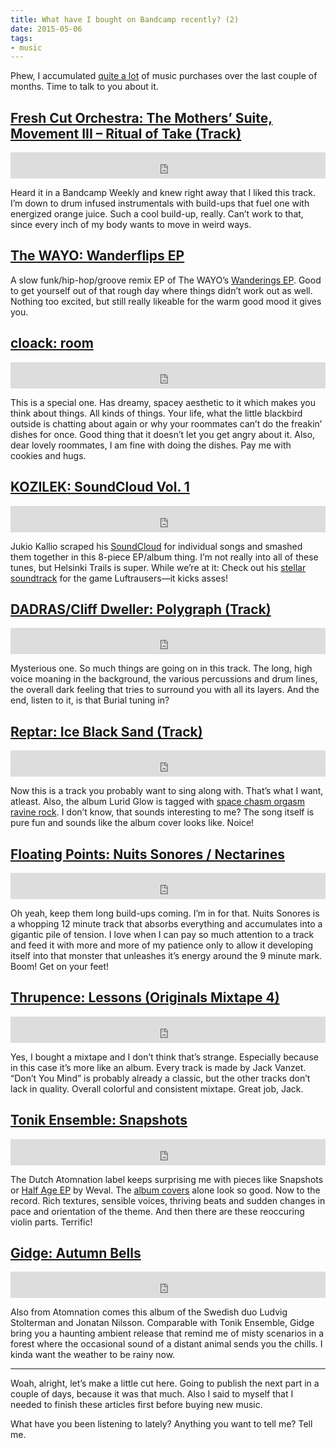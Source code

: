 ```yaml
---
title: What have I bought on Bandcamp recently? (2)
date: 2015-05-06
tags:
- music
---
```

Phew, I accumulated [quite a lot](https://bandcamp.com/kleinfreund) of music purchases over the last couple of months. Time to talk to you about it.

## [Fresh Cut Orchestra: The Mothers’ Suite, Movement III – Ritual of Take (Track)](https://freshcutorchestra.bandcamp.com/track/the-mothers-suite-movement-iii-ritual-of-take)

<p>
  <iframe style="border: 0; width: 100%; height: 42px;" src="https://bandcamp.com/EmbeddedPlayer/album=1639524645/size=small/bgcol=ffffff/track=3525025781/transparent=true/" seamless>
    <a href="https://freshcutorchestra.bandcamp.com/track/the-mothers-suite-movement-iii-ritual-of-take">Fresh Cut Orchestra: The Mothers’ Suite, Movement III – Ritual of Take</a>
  </iframe>
</p>

Heard it in a Bandcamp Weekly and knew right away that I liked this track. I’m down to drum infused instrumentals with build-ups that fuel one with energized orange juice. Such a cool build-up, really. Can’t work to that, since every inch of my body wants to move in weird ways.

## [The WAYO: Wanderflips EP](https://soundcloud.com/thewayomusic/sets/wanderflips)

A slow funk/hip-hop/groove remix EP of The WAYO’s [Wanderings EP](https://soundcloud.com/thewayomusic/sets/wanderflips). Good to get yourself out of that rough day where things didn’t work out as well. Nothing too excited, but still really likeable for the warm good mood it gives you.

## [cloack: room](https://cloack.bandcamp.com/album/room)

<p>
  <iframe style="border: 0; width: 100%; height: 42px;" src="https://bandcamp.com/EmbeddedPlayer/album=4222857852/size=small/bgcol=ffffff/transparent=true/" seamless>
    <a href="https://cloack.bandcamp.com/album/room">cloack: room</a>
  </iframe>
</p>

This is a special one. Has dreamy, spacey aesthetic to it which makes you think about things. All kinds of things. Your life, what the little blackbird outside is chatting about again or why your roommates can’t do the freakin’ dishes for once. Good thing that it doesn’t let you get angry about it. Also, dear lovely roommates, I am fine with doing the dishes. Pay me with cookies and hugs.

## [KOZILEK: SoundCloud Vol. 1](https://kozilek.bandcamp.com/album/from-soundcloud-vol-1)

<p>
  <iframe style="border: 0; width: 100%; height: 42px;" src="https://bandcamp.com/EmbeddedPlayer/album=1150980943/size=small/bgcol=ffffff/transparent=true/" seamless>
    <a href="https://kozilek.bandcamp.com/album/from-soundcloud-vol-1">KOZILEK: SoundCloud Vol. 1</a>
  </iframe>
</p>

Jukio Kallio scraped his [SoundCloud](https://soundcloud.com/kozilek) for individual songs and smashed them together in this 8-piece EP/album thing. I’m not really into all of these tunes, but Helsinki Trails is super. While we’re at it: Check out his [stellar soundtrack](https://kozilek.bandcamp.com/album/luftrausers-ost) for the game Luftrausers—it kicks asses!

## [DADRAS/Cliff Dweller: Polygraph (Track)](https://dadras.bandcamp.com/track/polygraph-ft-cliff-dweller)

<p>
  <iframe style="border: 0; width: 100%; height: 42px;" src="https://bandcamp.com/EmbeddedPlayer/album=2990939530/size=small/bgcol=ffffff/track=68607929/transparent=true/" seamless>
    <a href="https://dadras.bandcamp.com/track/polygraph-ft-cliff-dweller">DADRAS/Cliff Dweller: Polygraph</a>
  </iframe>
</p>

Mysterious one. So much things are going on in this track. The long, high voice moaning in the background, the various percussions and drum lines, the overall dark feeling that tries to surround you with all its layers. And the end, listen to it, is that Burial tuning in?

## [Reptar: Ice Black Sand (Track)](https://reptarmusic.bandcamp.com/track/ice-black-sand)

<p>
  <iframe style="border: 0; width: 100%; height: 42px;" src="https://bandcamp.com/EmbeddedPlayer/album=3334048101/size=small/bgcol=ffffff/track=2045468045/transparent=true/" seamless>
    <a href="https://reptarmusic.bandcamp.com/track/ice-black-sand">Reptar: Ice Black Sand</a>
  </iframe>
</p>

Now this is a track you probably want to sing along with. That’s what I want, atleast. Also, the album Lurid Glow is tagged with [space chasm orgasm ravine rock](https://bandcamp.com/tag/space-chasm-orgasm-ravine-rock). I don’t know, that sounds interesting to me? The song itself is pure fun and sounds like the album cover looks like. Noice!

## [Floating Points: Nuits Sonores / Nectarines](https://eglorecords.bandcamp.com/album/nuits-sonores-nectarines)

<p>
  <iframe style="border: 0; width: 100%; height: 42px;" src="https://bandcamp.com/EmbeddedPlayer/album=530101042/size=small/bgcol=ffffff/transparent=true/" seamless>
    <a href="https://eglorecords.bandcamp.com/album/nuits-sonores-nectarines">Floating Points: Nuits Sonores / Nectarines</a>
  </iframe>
</p>

Oh yeah, keep them long build-ups coming. I’m in for that. Nuits Sonores is a whopping 12 minute track that absorbs everything and accumulates into a gigantic pile of tension. I love when I can pay so much attention to a track and feed it with more and more of my patience only to allow it developing itself into that monster that unleashes it’s energy around the 9 minute mark. Boom! Get on your feet!

## [Thrupence: Lessons (Originals Mixtape 4)](https://thrupence.bandcamp.com/album/lessons-originals-mixtape-4)

<p>
  <iframe style="border: 0; width: 100%; height: 42px;" src="https://bandcamp.com/EmbeddedPlayer/album=2691335417/size=small/bgcol=ffffff/transparent=true/" seamless>
    <a href="https://thrupence.bandcamp.com/album/lessons-originals-mixtape-4">Thrupence: Lessons (Originals Mixtape 4)</a>
  </iframe>
</p>

Yes, I bought a mixtape and I don’t think that’s strange. Especially because in this case it’s more like an album. Every track is made by Jack Vanzet. “Don’t You Mind” is probably already a classic, but the other tracks don’t lack in quality. Overall colorful and consistent mixtape. Great job, Jack.

## [Tonik Ensemble: Snapshots](https://atomnation.bandcamp.com/album/snapshots)

<p>
  <iframe style="border: 0; width: 100%; height: 42px;" src="https://bandcamp.com/EmbeddedPlayer/album=1032985799/size=small/bgcol=ffffff/transparent=true/" seamless>
    <a href="https://atomnation.bandcamp.com/album/snapshots">Tonik Ensemble: Snapshots</a>
  </iframe>
</p>

The Dutch Atomnation label keeps surprising me with pieces like Snapshots or [Half Age EP](https://atomnation.bandcamp.com/album/half-age-ep) by Weval. The [album covers](https://atomnation.bandcamp.com/music) alone look so good. Now to the record. Rich textures, sensible voices, thriving beats and sudden changes in pace and orientation of the theme. And then there are these reoccuring violin parts. Terrific!

## [Gidge: Autumn Bells](https://atomnation.bandcamp.com/album/autumn-bells)

<p>
  <iframe style="border: 0; width: 100%; height: 42px;" src="https://bandcamp.com/EmbeddedPlayer/album=415289895/size=small/bgcol=ffffff/transparent=true/" seamless>
    <a href="https://atomnation.bandcamp.com/album/autumn-bells">Gidge: Autumn Bells</a>
  </iframe>
</p>

Also from Atomnation comes this album of the Swedish duo Ludvig Stolterman and Jonatan Nilsson. Comparable with Tonik Ensemble, Gidge bring you a haunting ambient release that remind me of misty scenarios in a forest where the occasional sound of a distant animal sends you the chills. I kinda want the weather to be rainy now.

---

Woah, alright, let’s make a little cut here. Going to publish the next part in a couple of days, because it was that much. Also I said to myself that I needed to finish these articles first before buying new music.

What have you been listening to lately? Anything you want to tell me? Tell me.
